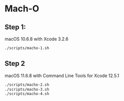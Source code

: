 # Mach-O

## Step 1:

macOS 10.6.8 with Xcode 3.2.6

```bash
./scripts/macho-1.sh
```

## Step 2

macOS 11.6.8 with Command Line Tools for Xcode 12.5.1

```bash
./scripts/macho-2.sh
./scripts/macho-3.sh
./scripts/macho-4.sh
```
